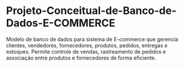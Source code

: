 # Projeto-Conceitual-de-Banco-de-Dados-E-COMMERCE
Modelo de banco de dados para sistema de E-commerce que gerencia clientes, vendedores, fornecedores, produtos, pedidos, entregas e estoques. Permite controle de vendas, rastreamento de pedidos e associação entre produtos e fornecedores de forma eficiente.
